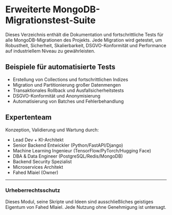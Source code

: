 # Erweiterte MongoDB-Migrationstest-Suite

Dieses Verzeichnis enthält die Dokumentation und fortschrittliche Tests für alle MongoDB-Migrationen des Projekts. Jede Migration wird getestet, um Robustheit, Sicherheit, Skalierbarkeit, DSGVO-Konformität und Performance auf industriellem Niveau zu gewährleisten.

## Beispiele für automatisierte Tests
- Erstellung von Collections und fortschrittlichen Indizes
- Migration und Partitionierung großer Datenmengen
- Transaktionales Rollback und Ausfallsicherheitstests
- DSGVO-Konformität und Anonymisierung
- Automatisierung von Batches und Fehlerbehandlung

## Expertenteam
Konzeption, Validierung und Wartung durch:
- Lead Dev + KI-Architekt
- Senior Backend Entwickler (Python/FastAPI/Django)
- Machine Learning Ingenieur (TensorFlow/PyTorch/Hugging Face)
- DBA & Data Engineer (PostgreSQL/Redis/MongoDB)
- Backend Security Spezialist
- Microservices Architekt
- Fahed Mlaiel (Owner)

---
### Urheberrechtsschutz
Dieses Modul, seine Skripte und Ideen sind ausschließliches geistiges Eigentum von Fahed Mlaiel. Jede Nutzung ohne Genehmigung ist untersagt.